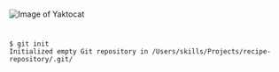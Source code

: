 # 
![Image of Yaktocat](https://octodex.github.com/images/yaktocat.png)
#

```
$ git init
Initialized empty Git repository in /Users/skills/Projects/recipe-repository/.git/
```
